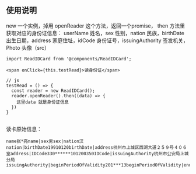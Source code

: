 ## 使用说明

new 一个实例，掉用 openReader 这个方法，返回一个promise， then 方法里获取对应的身份证信息：
userName 姓名，sex 性别，nation 民族，birthDate 出生日期，address 家庭住址，idCode 身份证号，issuingAuthority 签发机关，Photo 头像（src） 

```react里面使用
import ReadIDCard from '@components/ReadIDCard';

<span onClick={this.testRead}>读身份证</span>

// js
testRead = () => {
  const reader = new ReadIDCard();
  reader.openReader().then((data) => {
    这里data 就是身份证信息
  })
}
  

```

读卡原始信息：

```
name张*亮name|sex男sex|nation汉nation|birthDate19910120birthDate|address杭州市上城区西湖大道２５９号４０６室address|IDCode330******101200350IDCode|issuingAuthority杭州市公安局上城分局issuingAuthority|beginPeriodOfValidity201***13beginPeriodOfValidity|endPeriodOfValidity20***13endPeriodOfValidity
```